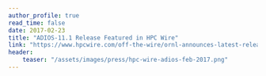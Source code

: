 ```yaml
---
author_profile: true
read_time: false
date: 2017-02-23
title: "ADIOS-11.1 Release Featured in HPC Wire"
link: "https://www.hpcwire.com/off-the-wire/ornl-announces-latest-release-adios/"
header: 
    teaser: "/assets/images/press/hpc-wire-adios-feb-2017.png"
---
```


